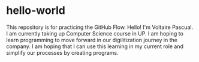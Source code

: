 # hello-world
This repository is for practicing the GitHub Flow.
Hello! I'm Voltaire Pascual.
I am currently taking up Computer Science course in UP.
I am hoping to learn programming to move forward in our digilitization journey in the company.
I am hoping that I can use this learning in my current role and simplify our processes by creating programs.
